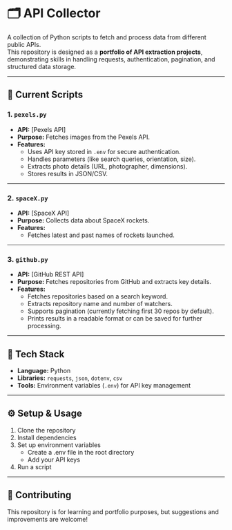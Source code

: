 # 🗂️ API Collector  

A collection of Python scripts to fetch and process data from different public APIs.  
This repository is designed as a **portfolio of API extraction projects**, demonstrating skills in handling requests, authentication, pagination, and structured data storage.  

---

## 📌 Current Scripts  

### 1. `pexels.py`  
- **API:** [Pexels API]
- **Purpose:** Fetches images from the Pexels API.  
- **Features:**  
  - Uses API key stored in `.env` for secure authentication.  
  - Handles parameters (like search queries, orientation, size).  
  - Extracts photo details (URL, photographer, dimensions).  
  - Stores results in JSON/CSV.  

---

### 2. `spaceX.py`  
- **API:** [SpaceX API] 
- **Purpose:** Collects data about SpaceX rockets.  
- **Features:**  
  - Fetches latest and past names of rockets launched.   

---

### 3. `github.py`  
- **API:** [GitHub REST API]
- **Purpose:** Fetches repositories from GitHub and extracts key details.  
- **Features:**  
  - Fetches repositories based on a search keyword.  
  - Extracts repository name and number of watchers. 
  - Supports pagination (currently fetching first 30 repos by default).
  - Prints results in a readable format or can be saved for further processing.

---

## 🚀 Tech Stack  
- **Language:** Python  
- **Libraries:** `requests`, `json`, `dotenv`, `csv`  
- **Tools:** Environment variables (`.env`) for API key management  

---

## ⚙️ Setup & Usage  

1. Clone the repository  
2. Install dependencies
3. Set up environment variables
    - Create a .env file in the root directory
    - Add your API keys
4. Run a script

---

## 🤝 Contributing

This repository is for learning and portfolio purposes, but suggestions and improvements are welcome!